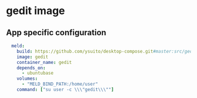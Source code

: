 # gedit image

## App specific configuration
```yaml
  meld:
    build: https://github.com/ysuito/desktop-compose.git#master:src/gedit
    image: gedit
    container_name: gedit
    depends_on:
      - ubuntubase
    volumes:
      - "MELD_BIND_PATH:/home/user"
    command: ["su user -c \\\"gedit\\\""]
```
